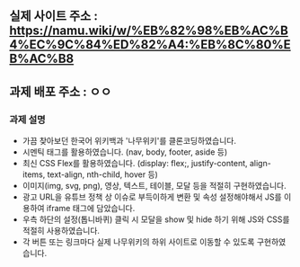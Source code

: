 ## 실제 사이트 주소 : https://namu.wiki/w/%EB%82%98%EB%AC%B4%EC%9C%84%ED%82%A4:%EB%8C%80%EB%AC%B8
## 과제 배포 주소 : ㅇㅇ
### 과제 설명
- 가끔 찾아보던 한국어 위키백과 '나무위키'를 클론코딩하였습니다. 
- 시멘틱 태그를 활용하였습니다. (nav, body, footer, aside 등)
- 최신 CSS Flex를 활용하였습니다. (display: flex;, justify-content, align-items, text-align, nth-child, hover 등)
- 이미지(img, svg, png), 영상, 텍스트, 테이블, 모달 등을 적절히 구현하였습니다.
- 광고 URL을 유튜브 정책 상 이슈로 부득이하게 변환 및 속성 설정해야해서 JS를 이용하여 iframe 태그에 담았습니다.
- 우측 하단의 설정(톱니바퀴) 클릭 시 모달을 show 및 hide 하기 위해 JS와 CSS를 적절히 사용하였습니다.
- 각 버튼 또는 링크마다 실제 나무위키의 하위 사이트로 이동할 수 있도록 구현하였습니다.
